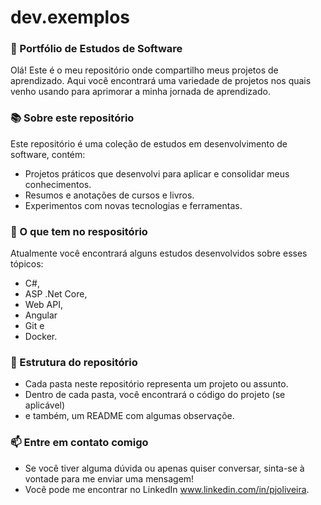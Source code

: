 # dev.exemplos

### 👋 Portfólio de Estudos de Software 
Olá! Este é o meu repositório onde compartilho meus projetos de aprendizado. 
Aqui você encontrará uma variedade de projetos nos quais venho usando para aprimorar a minha jornada de aprendizado.

### 📚 Sobre este repositório
Este repositório é uma coleção de estudos em desenvolvimento de software, contém: 
- Projetos práticos que desenvolvi para aplicar e consolidar meus conhecimentos.
- Resumos e anotações de cursos e livros.
- Experimentos com novas tecnologias e ferramentas.
  
### 🌱 O que tem no respositório
Atualmente você encontrará alguns estudos desenvolvidos sobre esses tópicos:
- C#,
- ASP .Net Core,
- Web API,
- Angular 
- Git e
- Docker. 

### 📂 Estrutura do repositório
- Cada pasta neste repositório representa um projeto ou assunto. 
- Dentro de cada pasta, você encontrará o código do projeto (se aplicável)
- e também, um README com algumas observaçõe.

### 📫 Entre em contato comigo
- Se você tiver alguma dúvida ou apenas quiser conversar, sinta-se à vontade para me enviar uma mensagem! 
- Você pode me encontrar no LinkedIn www.linkedin.com/in/pjoliveira.
